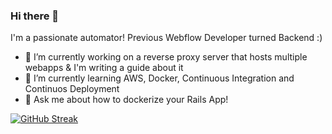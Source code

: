 ### Hi there 👋
I'm a passionate automator! Previous Webflow Developer turned Backend :)
- 🔭 I’m currently working on a reverse proxy server that hosts multiple webapps & I'm writing a guide about it
- 🌱 I’m currently learning AWS, Docker, Continuous Integration and Continuos Deployment
- 💬 Ask me about how to dockerize your Rails App!


[![GitHub Streak](https://streak-stats.demolab.com/?user=rubenvoss&theme=dark)](https://git.io/streak-stats)
